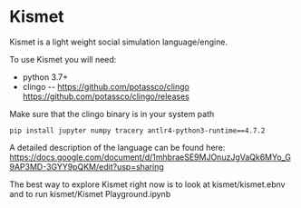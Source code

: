 # Kismet

Kismet is a light weight social simulation language/engine.

To use Kismet you will need:

* python 3.7+
* clingo -- https://github.com/potassco/clingo https://github.com/potassco/clingo/releases

Make sure that the clingo binary is in your system path

`pip install jupyter numpy tracery antlr4-python3-runtime==4.7.2`

A detailed description of the language can be found here:  https://docs.google.com/document/d/1mhbraeSE9MJOnuzJgVaQk6MYo_G9AP3MD-3GYY9pQKM/edit?usp=sharing

The best way to explore Kismet right now is to look at kismet/kismet.ebnv and to run kismet/Kismet Playground.ipynb
  

